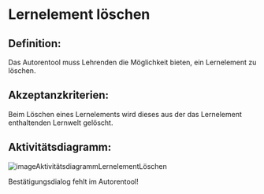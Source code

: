 # Lernelement löschen

## Definition:

Das Autorentool muss Lehrenden die Möglichkeit bieten, ein Lernelement zu löschen.

## Akzeptanzkriterien:

Beim Löschen eines Lernelements wird dieses aus der das Lernelement enthaltenden Lernwelt gelöscht.

## Aktivitätsdiagramm:

![imageAktivitätsdiagrammLernelementLöschen](imageAktivitätsdiagrammLernelementLöschen.png)

Bestätigungsdialog fehlt im Autorentool!
